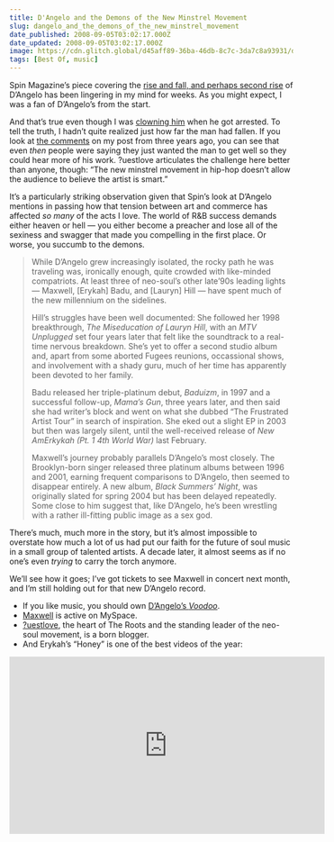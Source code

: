 ```yaml
---
title: D'Angelo and the Demons of the New Minstrel Movement
slug: dangelo_and_the_demons_of_the_new_minstrel_movement
date_published: 2008-09-05T03:02:17.000Z
date_updated: 2008-09-05T03:02:17.000Z
image: https://cdn.glitch.global/d45aff89-36ba-46db-8c7c-3da7c8a93931/dangelo.jpg?v=1674097032445
tags: [Best Of, music]
---
```


Spin Magazine’s piece covering the [rise and fall, and perhaps second rise](https://books.google.com/books?id=Ul7jcf4HvN4C&lpg=PP1&pg=PA64#v=onepage&q&f=false) of D’Angelo has been lingering in my mind for weeks. As you might expect, I was a fan of D’Angelo’s from the start.

And that’s true even though I was [clowning him](/2005/01/darrested) when he got arrested. To tell the truth, I hadn’t quite realized just how far the man had fallen. If you look at [the comments](/2005/01/darrested#comments) on my post from three years ago, you can see that even *then* people were saying they just wanted the man to get well so they could hear more of his work. ?uestlove articulates the challenge here better than anyone, though: “The new minstrel movement in hip-hop doesn’t allow the audience to believe the artist is smart.”

It’s a particularly striking observation given that Spin’s look at D’Angelo mentions in passing how that tension between art and commerce has affected *so many* of the acts I love. The world of R&B success demands either heaven or hell — you either become a preacher and lose all of the sexiness and swagger that made you compelling in the first place. Or worse, you succumb to the demons.

> While D’Angelo grew increasingly isolated, the rocky path he was traveling was, ironically enough, quite crowded with like-minded compatriots. At least three of neo-soul’s other late’90s leading lights — Maxwell, [Erykah] Badu, and [Lauryn] Hill — have spent much of the new millennium on the sidelines.
> 
> Hill’s struggles have been well documented: She followed her 1998 breakthrough, *The Miseducation of Lauryn Hill*, with an *MTV Unplugged* set four years later that felt like the soundtrack to a real-time nervous breakdown. She’s yet to offer a second studio album and, apart from some aborted Fugees reunions, occassional shows, and involvement with a shady guru, much of her time has apparently been devoted to her family.
> 
> Badu released her triple-platinum debut, *Baduizm*, in 1997 and a successful follow-up, *Mama’s Gun*, three years later, and then said she had writer’s block and went on what she dubbed “The Frustrated Artist Tour” in search of inspiration. She eked out a slight EP in 2003 but then was largely silent, until the well-received release of *New AmErkykah (Pt. 1 4th World War)* last February.
> 
> Maxwell’s journey probably parallels D’Angelo’s most closely. The Brooklyn-born singer released three platinum albums between 1996 and 2001, earning frequent comparisons to D’Angelo, then seemed to disappear entirely. A new album, *Black Summers’ Night*, was originally slated for spring 2004 but has been delayed repeatedly. Some close to him suggest that, like D’Angelo, he’s been wrestling with a rather ill-fitting public image as a sex god.

There’s much, much more in the story, but it’s almost impossible to overstate how much a lot of us had put our faith for the future of soul music in a small group of talented artists. A decade later, it almost seems as if no one’s even *trying* to carry the torch anymore.

We’ll see how it goes; I’ve got tickets to see Maxwell in concert next month, and I’m still holding out for that new D’Angelo record.

- If you like music, you should own [D’Angelo’s *Voodoo*](http://www.amazon.com/exec/obidos/ASIN/B000035X1M/2020-20).
- [Maxwell](http://www.myspace.com/maxwell) is active on MySpace.
- [?uestlove](http://blogs.okayplayer.com/questlove/), the heart of The Roots and the standing leader of the neo-soul movement, is a born blogger.
- And Erykah’s “Honey” is one of the best videos of the year:

<iframe width="560" height="315" src="https://www.youtube-nocookie.com/embed/SFkHylBiPyQ" title="YouTube video player" frameborder="0" allow="accelerometer; autoplay; clipboard-write; encrypted-media; gyroscope; picture-in-picture; web-share" allowfullscreen></iframe>